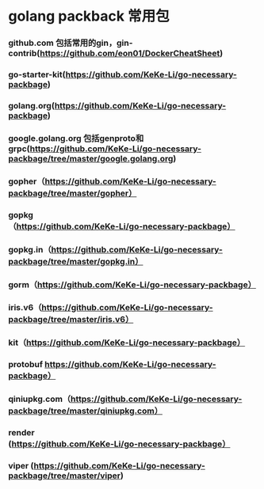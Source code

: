# golang packback 常用包
### github.com 包括常用的gin，gin-contrib(https://github.com/eon01/DockerCheatSheet)
### go-starter-kit(https://github.com/KeKe-Li/go-necessary-packbage)
### golang.org(https://github.com/KeKe-Li/go-necessary-packbage)
### google.golang.org 包括genproto和grpc(https://github.com/KeKe-Li/go-necessary-packbage/tree/master/google.golang.org)
### gopher（https://github.com/KeKe-Li/go-necessary-packbage/tree/master/gopher）
### gopkg（https://github.com/KeKe-Li/go-necessary-packbage）
### gopkg.in（https://github.com/KeKe-Li/go-necessary-packbage/tree/master/gopkg.in）
### gorm（https://github.com/KeKe-Li/go-necessary-packbage）
### iris.v6（https://github.com/KeKe-Li/go-necessary-packbage/tree/master/iris.v6）
### kit（https://github.com/KeKe-Li/go-necessary-packbage）
### protobuf https://github.com/KeKe-Li/go-necessary-packbage）
### qiniupkg.com（https://github.com/KeKe-Li/go-necessary-packbage/tree/master/qiniupkg.com）
### render (https://github.com/KeKe-Li/go-necessary-packbage）
### viper (https://github.com/KeKe-Li/go-necessary-packbage/tree/master/viper)
